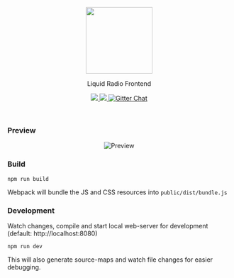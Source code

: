 <p align="center">
  <a href="https://liquidradio.pro/" target="_blank">
    <img width="150" src="https://liquidradio.pro/safari-pinned-tab.svg">
  </a>
</p>
<p align="center">Liquid Radio Frontend</p>
<p align="center">
    <a href="https://codeclimate.com/github/Trikolon/liquidradio">
        <img src="https://codeclimate.com/github/Trikolon/liquidradio/badges/gpa.svg"></img>
    </a>
    <a href="https://david-dm.org/Trikolon/liquidradio" title="dependencies status">
        <img src="https://david-dm.org/Trikolon/liquidradio/status.svg"/>
    </a>
    <a href="https://gitter.im/liquid-radio">
        <img src="https://img.shields.io/gitter/room/liquid-radio/home.svg" alt="Gitter Chat">
    </a>
</p>
<br>

### Preview
<p align="center">
    <img src="https://i.imgur.com/ZY04Gh7.gif" alt="Preview">
</p>

### Build
```
npm run build
```
Webpack will bundle the JS and CSS resources into `public/dist/bundle.js`
### Development
Watch changes, compile and start local web-server for
development (default: http://localhost:8080)
```
npm run dev
```
This will also generate source-maps and watch file changes for easier debugging.
